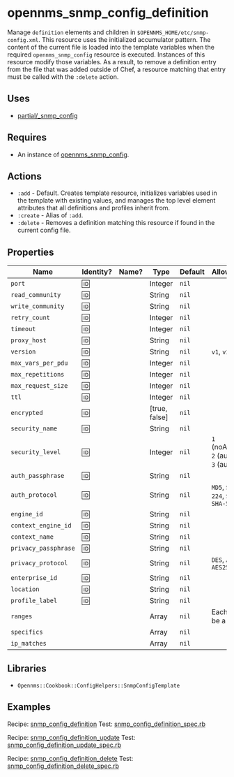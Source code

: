 # opennms\_snmp\_config\_definition

Manage `definition` elements and children in `$OPENNMS_HOME/etc/snmp-config.xml`. This resource uses the initialized accumulator pattern. The content of the current file is loaded into the template variables when the required `opennms_snmp_config` resource is executed. Instances of this resource modify those variables. As a result, to remove a definition entry from the file that was added outside of Chef, a resource matching that entry must be called with the `:delete` action.

## Uses

* [partial/\_snmp\_config](../partial/_snmp_config.rb)

## Requires

* An instance of [opennms\_snmp\_config](snmp_config.md).

## Actions

* `:add` - Default. Creates template resource, initializes variables used in the template with existing values, and manages the top level element attributes that all definitions and profiles inherit from.
* `:create` - Alias of `:add`.
* `:delete` - Removes a definition matching this resource if found in the current config file.

## Properties

| Name                 | Identity? | Name? | Type          | Default | Allowed Values                                       | v3? | v1/v2c? |
| -------------------- | --------- | ----- | ------------- | ------- | ---------------------------------------------------- | --- | ------- |
| `port`               |   :id:    |       | Integer       | `nil`   |                                                      |  ✓  |    ✓    |
| `read_community`     |   :id:    |       | String        | `nil`   |                                                      |     |    ✓    |
| `write_community`    |   :id:    |       | String        | `nil`   |                                                      |     |    ✓    |
| `retry_count`        |   :id:    |       | Integer       | `nil`   |                                                      |  ✓  |    ✓    |
| `timeout`            |   :id:    |       | Integer       | `nil`   |                                                      |  ✓  |    ✓    |
| `proxy_host`         |   :id:    |       | String        | `nil`   |                                                      |  ✓  |    ✓    |
| `version`            |   :id:    |       | String        | `nil`   | `v1`, `v2c`,`v3`                                     |  ✓  |    ✓    |
| `max_vars_per_pdu`   |   :id:    |       | Integer       | `nil`   |                                                      |  ✓  |    ✓    |
| `max_repetitions`    |   :id:    |       | Integer       | `nil`   |                                                      |  ✓  |    ✓    |
| `max_request_size`   |   :id:    |       | Integer       | `nil`   |                                                      |  ✓  |    ✓    |
| `ttl`                |   :id:    |       | Integer       | `nil`   |                                                      |  ✓  |    ✓    |
| `encrypted`          |   :id:    |       | [true, false] | `nil`   |                                                      |  ✓  |    ✓    |
| `security_name`      |   :id:    |       | String        | `nil`   |                                                      |  ✓  |         |
| `security_level`     |   :id:    |       | Integer       | `nil`   | `1` (noAuthNoPriv), `2` (authNoPriv), `3` (authPriv) |  ✓  |         |
| `auth_passphrase`    |   :id:    |       | String        | `nil`   |                                                      |  ✓  |         |
| `auth_protocol`      |   :id:    |       | String        | `nil`   | `MD5`, `SHA`, `SHA-224`, `SHA-256`, `SHA-512`        |  ✓  |         |
| `engine_id`          |   :id:    |       | String        | `nil`   |                                                      |  ✓  |         |
| `context_engine_id`  |   :id:    |       | String        | `nil`   |                                                      |  ✓  |         |
| `context_name`       |   :id:    |       | String        | `nil`   |                                                      |  ✓  |         |
| `privacy_passphrase` |   :id:    |       | String        | `nil`   |                                                      |  ✓  |         |
| `privacy_protocol`   |   :id:    |       | String        | `nil`   | `DES`, `AES`, `AES192`, `AES256`                     |  ✓  |         |
| `enterprise_id`      |   :id:    |       | String        | `nil`   |                                                      |  ✓  |         |
| `location`           |   :id:    |       | String        | `nil`   |                                                      |  ✓  |    ✓    |
| `profile_label`      |   :id:    |       | String        | `nil`   |                                                      |  ✓  |    ✓    |
| `ranges`             |           |       | Array         | `nil`   | Each item must be a hash.                            |  ✓  |    ✓    |
| `specifics`          |           |       | Array         | `nil`   |                                                      |  ✓  |    ✓    |
| `ip_matches`         |           |       | Array         | `nil`   |                                                      |  ✓  |    ✓    |

## Libraries

* `Opennms::Cookbook::ConfigHelpers::SnmpConfigTemplate`

## Examples

Recipe: [snmp\_config\_definition](../test/fixtures/cookbooks/opennms_resource_tests/recipes/snmp_config_definition.rb)
Test: [snmp\_config\_definition_spec.rb](../test/integration/snmp_config_definition/controls/snmp_config_definition_spec.rb)

Recipe: [snmp\_config\_definition\_update](../test/fixtures/cookbooks/opennms_resource_tests/recipes/snmp_config_definition_update.rb)
Test: [snmp\_config\_definition\_update\_spec.rb](../test/integration/snmp_config_definition_update/controls/snmp_config_definition_update_spec.rb)

Recipe: [snmp\_config\_definition\_delete](../test/fixtures/cookbooks/opennms_resource_tests/recipes/snmp_config_definition_delete.rb)
Test: [snmp\_config\_definition\_delete\_spec.rb](../test/integration/snmp_config_definition_delete/controls/snmp_config_definition_delete_spec.rb)
